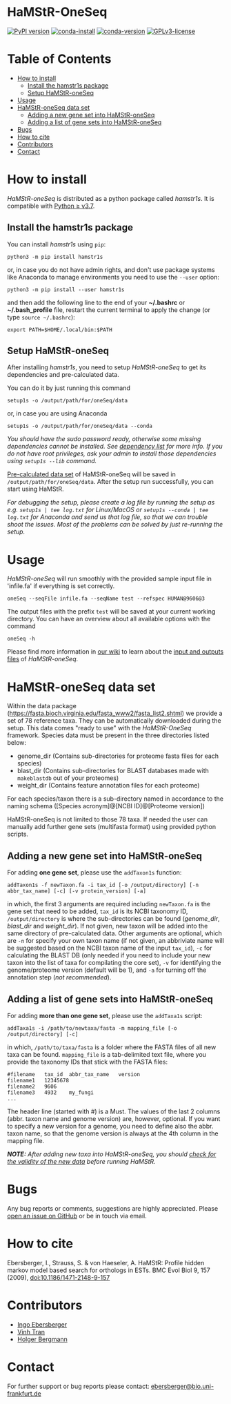 # HaMStR-OneSeq
[![PyPI version](https://badge.fury.io/py/hamstr1s.svg)](https://badge.fury.io/py/hamstr1s)
[![conda-install](https://anaconda.org/bionf/hamstr/badges/installer/conda.svg)](https://anaconda.org/bionf/hamstr)
[![conda-version](https://anaconda.org/bionf/hamstr/badges/version.svg)](https://anaconda.org/bionf/hamstr)
[![GPLv3-license](https://anaconda.org/bionf/hamstr/badges/license.svg)](https://www.gnu.org/licenses/gpl-3.0.de.html)

# Table of Contents
* [How to install](#how-to-install)
     * [Install the hamstr1s package](#install-the-hamstr1s-package)
     * [Setup HaMStR-oneSeq](#setup-hamstr-oneseq)
* [Usage](#usage)
* [HaMStR-oneSeq data set](#hamstr-oneseq-data-set)
     * [Adding a new gene set into HaMStR-oneSeq](#adding-a-new-gene-set-into-hamstr-oneseq)
     * [Adding a list of gene sets into HaMStR-oneSeq](#adding-a-list-of-gene-sets-into-hamstr-oneseq)
* [Bugs](#bugs)
* [How to cite](#how-to-cite)
* [Contributors](#contributors)
* [Contact](#contact)

# How to install

*HaMStR-oneSeq* is distributed as a python package called *hamstr1s*. It is compatible with [Python ≥ v3.7](https://www.python.org/downloads/).

## Install the hamstr1s package
You can install *hamstr1s* using `pip`:
```
python3 -m pip install hamstr1s
```

or, in case you do not have admin rights, and don't use package systems like Anaconda to manage environments you need to use the `--user` option:
```
python3 -m pip install --user hamstr1s
```

and then add the following line to the end of your **~/.bashrc** or **~/.bash_profile** file, restart the current terminal to apply the change (or type `source ~/.bashrc`):

```
export PATH=$HOME/.local/bin:$PATH
```

## Setup HaMStR-oneSeq

After installing *hamstr1s*, you need to setup *HaMStR-oneSeq* to get its dependencies and pre-calculated data.

You can do it by just running this command
```
setup1s -o /output/path/for/oneSeq/data
```
or, in case you are using Anaconda
```
setup1s -o /output/path/for/oneSeq/data --conda
```

*You should have the sudo password ready, otherwise some missing dependencies cannot be installed. See [dependency list](#dependencies) for more info. If you do not have root privileges, ask your admin to install those dependencies using `setup1s --lib` command.*

[Pre-calculated data set](https://github.com/BIONF/HaMStR/wiki/Input-and-Output-Files#data-structure) of HaMStR-oneSeq will be saved in `/output/path/for/oneSeq/data`. After the setup run successfully, you can start using HaMStR.

*For debugging the setup, please create a log file by running the setup as e.g. `setup1s | tee log.txt` for Linux/MacOS or `setup1s --conda | tee log.txt` for Anaconda and send us that log file, so that we can trouble shoot the issues. Most of the problems can be solved by just re-running the setup.*

# Usage
*HaMStR-oneSeq* will run smoothly with the provided sample input file in 'infile.fa' if everything is set correctly.

```
oneSeq --seqFile infile.fa --seqName test --refspec HUMAN@9606@3
```
The output files with the prefix `test` will be saved at your current working directory.
You can have an overview about all available options with the command
```
oneSeq -h
```

Please find more information in [our wiki](https://github.com/BIONF/HaMStR/wiki) to learn about the [input and outputs files](https://github.com/BIONF/HaMStR/wiki/Input-and-Output-Files) of *HaMStR-oneSeq*.

# HaMStR-oneSeq data set

Within the data package (https://fasta.bioch.virginia.edu/fasta_www2/fasta_list2.shtml) we provide a set of 78 reference taxa. They can be automatically downloaded during the setup. This data comes "ready to use" with the *HaMStR-OneSeq* framework. Species data must be present in the three directories listed below:

* genome_dir (Contains sub-directories for proteome fasta files for each species)
* blast_dir (Contains sub-directories for BLAST databases made with `makeblastdb` out of your proteomes)
* weight_dir (Contains feature annotation files for each proteome)

For each species/taxon there is a sub-directory named in accordance to the naming schema ([Species acronym]@[NCBI ID]@[Proteome version])

HaMStR-oneSeq is not limited to those 78 taxa. If needed the user can manually add further gene sets (multifasta format) using provided python scripts.

## Adding a new gene set into HaMStR-oneSeq
For adding **one gene set**, please use the `addTaxon1s` function:
```
addTaxon1s -f newTaxon.fa -i tax_id [-o /output/directory] [-n abbr_tax_name] [-c] [-v protein_version] [-a]
```

in which, the first 3 arguments are required including `newTaxon.fa` is the gene set that need to be added, `tax_id` is its NCBI taxonomy ID, `/output/directory` is where the sub-directories can be found (*genome_dir*, *blast_dir* and *weight_dir*). If not given, new taxon will be added into the same directory of pre-calculated data. Other arguments are optional, which are `-n` for specify your own taxon name (if not given, an abbriviate name will be suggested based on the NCBI taxon name of the input `tax_id`), `-c` for calculating the BLAST DB (only needed if you need to include your new taxon into the list of taxa for compilating the core set), `-v` for identifying the genome/proteome version (default will be 1), and `-a` for turning off the annotation step (*not recommended*).

## Adding a list of gene sets into HaMStR-oneSeq
For adding **more than one gene set**, please use the `addTaxa1s` script:
```
addTaxa1s -i /path/to/newtaxa/fasta -m mapping_file [-o /output/directory] [-c]
```
in which, `/path/to/taxa/fasta` is a folder where the FASTA files of all new taxa can be found. `mapping_file` is a tab-delimited text file, where you provide the taxonomy IDs that stick with the FASTA files:

```
#filename	tax_id	abbr_tax_name	version
filename1	12345678
filename2	9606
filename3	4932	my_fungi
...
```

The header line (started with #) is a Must. The values of the last 2 columns (abbr. taxon name and genome version) are, however, optional. If you want to specify a new version for a genome, you need to define also the abbr. taxon name, so that the genome version is always at the 4th column in the mapping file.

_**NOTE:** After adding new taxa into *HaMStR-oneSeq*, you should [check for the validity of the new data](https://github.com/BIONF/HaMStR/wiki/Check-data-validity) before running HaMStR._

# Bugs
Any bug reports or comments, suggestions are highly appreciated. Please [open an issue on GitHub](https://github.com/BIONF/HaMStR/issues/new) or be in touch via email.

# How to cite
Ebersberger, I., Strauss, S. & von Haeseler, A. HaMStR: Profile hidden markov model based search for orthologs in ESTs. BMC Evol Biol 9, 157 (2009), [doi:10.1186/1471-2148-9-157](https://doi.org/10.1186/1471-2148-9-157)

# Contributors
- [Ingo Ebersberger](https://github.com/ebersber)
- [Vinh Tran](https://github.com/trvinh)
- [Holger Bergmann](https://github.com/holgerbgm)

# Contact
For further support or bug reports please contact: ebersberger@bio.uni-frankfurt.de
